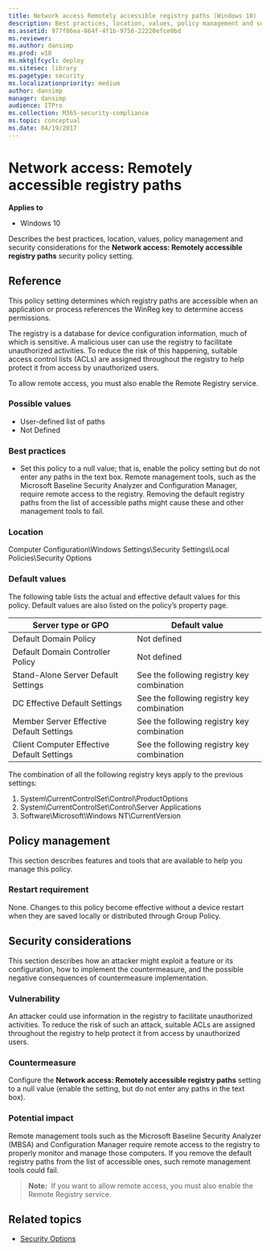 ```yaml
---
title: Network access Remotely accessible registry paths (Windows 10)
description: Best practices, location, values, policy management and security considerations for the policy setting, Network access Remotely accessible registry paths.
ms.assetid: 977f86ea-864f-4f1b-9756-22220efce0bd
ms.reviewer:
ms.author: dansimp
ms.prod: w10
ms.mktglfcycl: deploy
ms.sitesec: library
ms.pagetype: security
ms.localizationpriority: medium
author: dansimp
manager: dansimp
audience: ITPro
ms.collection: M365-security-compliance
ms.topic: conceptual
ms.date: 04/19/2017
---
```


# Network access: Remotely accessible registry paths

**Applies to**
-   Windows 10

Describes the best practices, location, values, policy management and security considerations for the **Network access: Remotely accessible registry paths** security policy setting.

## Reference

This policy setting determines which registry paths are accessible when an application or process references the WinReg key to determine access permissions.

The registry is a database for device configuration information, much of which is sensitive. A malicious user can use the registry to facilitate unauthorized activities. To reduce the risk of this happening, suitable access control lists (ACLs) are assigned throughout the registry to help protect it from access by unauthorized users.

To allow remote access, you must also enable the Remote Registry service.

### Possible values

-   User-defined list of paths
-   Not Defined

### Best practices

-   Set this policy to a null value; that is, enable the policy setting but do not enter any paths in the text box. Remote management tools, such as the Microsoft Baseline Security Analyzer and Configuration Manager, require remote access to the registry. Removing the default registry paths from the list of accessible paths might cause these and other management tools to fail.

### Location

Computer Configuration\\Windows Settings\\Security Settings\\Local Policies\\Security Options

### Default values

The following table lists the actual and effective default values for this policy. Default values are also listed on the policy’s property page.

| Server type or GPO | Default value |
| - | - |
| Default Domain Policy | Not defined|
| Default Domain Controller Policy | Not defined|
| Stand-Alone Server Default Settings | See the following registry key combination|
| DC Effective Default Settings | See the following registry key combination|
| Member Server Effective Default Settings | See the following registry key combination|
| Client Computer Effective Default Settings | See the following registry key combination|

The combination of all the following registry keys apply to the previous settings:

1.  System\\CurrentControlSet\\Control\\ProductOptions
2.  System\\CurrentControlSet\\Control\\Server Applications
3.  Software\\Microsoft\\Windows NT\\CurrentVersion

## Policy management

This section describes features and tools that are available to help you manage this policy.

### Restart requirement

None. Changes to this policy become effective without a device restart when they are saved locally or distributed through Group Policy.

## Security considerations

This section describes how an attacker might exploit a feature or its configuration, how to implement the countermeasure, and the possible negative consequences of countermeasure implementation.

### Vulnerability

An attacker could use information in the registry to facilitate unauthorized activities. To reduce the risk of such an attack, suitable ACLs are assigned throughout the registry to help protect it from access by unauthorized users.

### Countermeasure

Configure the **Network access: Remotely accessible registry paths** setting to a null value (enable the setting, but do not enter any paths in the text box).

### Potential impact

Remote management tools such as the Microsoft Baseline Security Analyzer (MBSA) and Configuration Manager require remote access to the registry to properly monitor and manage those computers. If you remove the default registry paths from the list of accessible ones, such remote management tools could fail.

>**Note:**  If you want to allow remote access, you must also enable the Remote Registry service.

## Related topics

- [Security Options](security-options.md)
